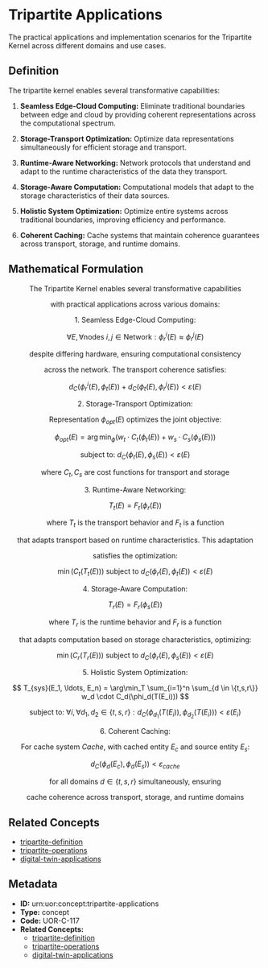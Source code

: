 # Tripartite Applications

The practical applications and implementation scenarios for the Tripartite Kernel across different domains and use cases.

## Definition

The tripartite kernel enables several transformative capabilities:

1. **Seamless Edge-Cloud Computing:** Eliminate traditional boundaries between edge and cloud by providing coherent representations across the computational spectrum.

2. **Storage-Transport Optimization:** Optimize data representations simultaneously for efficient storage and transport.

3. **Runtime-Aware Networking:** Network protocols that understand and adapt to the runtime characteristics of the data they transport.

4. **Storage-Aware Computation:** Computational models that adapt to the storage characteristics of their data sources.

5. **Holistic System Optimization:** Optimize entire systems across traditional boundaries, improving efficiency and performance.

6. **Coherent Caching:** Cache systems that maintain coherence guarantees across transport, storage, and runtime domains.

## Mathematical Formulation

$$
\text{The Tripartite Kernel enables several transformative capabilities}
$$

$$
\text{with practical applications across various domains:}
$$

$$
\text{1. Seamless Edge-Cloud Computing:}
$$

$$
\forall E, \forall \text{nodes } i, j \in \text{Network}: \phi_r^i(E) \approx \phi_r^j(E)
$$

$$
\text{despite differing hardware, ensuring computational consistency}
$$

$$
\text{across the network. The transport coherence satisfies:}
$$

$$
d_C(\phi_r^i(E), \phi_t(E)) + d_C(\phi_t(E), \phi_r^j(E)) < \varepsilon(E)
$$

$$
\text{2. Storage-Transport Optimization:}
$$

$$
\text{Representation } \phi_{opt}(E) \text{ optimizes the joint objective:}
$$

$$
\phi_{opt}(E) = \arg\min_{\phi} \left( w_t \cdot C_t(\phi_t(E)) + w_s \cdot C_s(\phi_s(E)) \right)
$$

$$
\text{subject to: } d_C(\phi_t(E), \phi_s(E)) < \varepsilon(E)
$$

$$
\text{where } C_t, C_s \text{ are cost functions for transport and storage}
$$

$$
\text{3. Runtime-Aware Networking:}
$$

$$
T_t(E) = F_t(\phi_r(E))
$$

$$
\text{where } T_t \text{ is the transport behavior and } F_t \text{ is a function}
$$

$$
\text{that adapts transport based on runtime characteristics. This adaptation}
$$

$$
\text{satisfies the optimization:}
$$

$$
\min\left( C_t(T_t(E)) \right) \text{ subject to } d_C(\phi_r(E), \phi_t(E)) < \varepsilon(E)
$$

$$
\text{4. Storage-Aware Computation:}
$$

$$
T_r(E) = F_r(\phi_s(E))
$$

$$
\text{where } T_r \text{ is the runtime behavior and } F_r \text{ is a function}
$$

$$
\text{that adapts computation based on storage characteristics, optimizing:}
$$

$$
\min\left( C_r(T_r(E)) \right) \text{ subject to } d_C(\phi_r(E), \phi_s(E)) < \varepsilon(E)
$$

$$
\text{5. Holistic System Optimization:}
$$

$$
T_{sys}(E_1, \ldots, E_n) = \arg\min_T \sum_{i=1}^n \sum_{d \in \{t,s,r\}} w_d \cdot C_d(\phi_d(T(E_i)))
$$

$$
\text{subject to: } \forall i, \forall d_1, d_2 \in \{t,s,r\}: d_C(\phi_{d_1}(T(E_i)), \phi_{d_2}(T(E_i))) < \varepsilon(E_i)
$$

$$
\text{6. Coherent Caching:}
$$

$$
\text{For cache system } Cache\text{, with cached entity } E_c \text{ and source entity } E_s\text{:}
$$

$$
d_C(\phi_d(E_c), \phi_d(E_s)) < \varepsilon_{cache}
$$

$$
\text{for all domains } d \in \{t,s,r\} \text{ simultaneously, ensuring}
$$

$$
\text{cache coherence across transport, storage, and runtime domains}
$$

## Related Concepts

- [tripartite-definition](./tripartite-definition.md)
- [tripartite-operations](./tripartite-operations.md)
- [digital-twin-applications](./digital-twin-applications.md)

## Metadata

- **ID:** urn:uor:concept:tripartite-applications
- **Type:** concept
- **Code:** UOR-C-117
- **Related Concepts:**
  - [tripartite-definition](./tripartite-definition.md)
  - [tripartite-operations](./tripartite-operations.md)
  - [digital-twin-applications](./digital-twin-applications.md)
